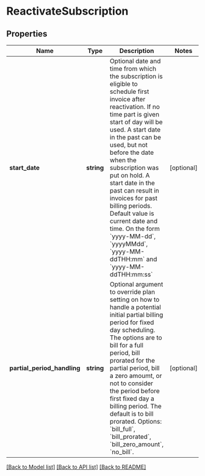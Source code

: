 # ReactivateSubscription

## Properties
 Name                        | Type       | Description                                                                                                                                                                                                                                                                                                                                                                                                                                                                                                        | Notes      
-----------------------------|------------|--------------------------------------------------------------------------------------------------------------------------------------------------------------------------------------------------------------------------------------------------------------------------------------------------------------------------------------------------------------------------------------------------------------------------------------------------------------------------------------------------------------------|------------
 **start_date**              | **string** | Optional date and time from which the subscription is eligible to schedule first invoice after reactivation. If no time part is given start of day will be used. A start date in the past can be used, but not before the date when the subscription was put on hold. A start date in the past can result in invoices for past billing periods. Default value is current date and time. On the form &#x60;yyyy-MM-dd&#x60;, &#x60;yyyyMMdd&#x60;, &#x60;yyyy-MM-ddTHH:mm&#x60; and &#x60;yyyy-MM-ddTHH:mm:ss&#x60; | [optional] 
 **partial_period_handling** | **string** | Optional argument to override plan setting on how to handle a potential initial partial billing period for fixed day scheduling. The options are to bill for a full period, bill prorated for the partial period, bill a zero amoumt, or not to consider the period before first fixed day a billing period. The default is to bill prorated. Options: &#x60;bill_full&#x60;, &#x60;bill_prorated&#x60;, &#x60;bill_zero_amount&#x60;, &#x60;no_bill&#x60;.                                                        | [optional] 

[[Back to Model list]](../../README.md#documentation-for-models) [[Back to API list]](../../README.md#documentation-for-api-endpoints) [[Back to README]](../../README.md)


